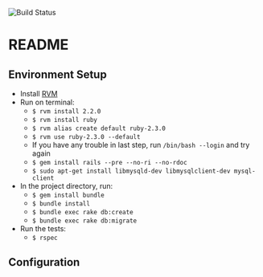 ![Build Status](https://gitlab.com/smart-city-platform/data_collector/badges/master/build.svg)

# README

## Environment Setup

* Install <a href="https://rvm.io/rvm/install">RVM</a>
* Run on terminal: 
  * ```$ rvm install 2.2.0```
  * ```$ rvm install ruby```  
  * ```$ rvm alias create default ruby-2.3.0```
  * ```$ rvm use ruby-2.3.0 --default```
  * If you have any trouble in last step, run ```/bin/bash --login``` and try again
  * ```$ gem install rails --pre --no-ri --no-rdoc```
  * ```$ sudo apt-get install libmysqld-dev libmysqlclient-dev mysql-client```
* In the project directory, run:
  * ```$ gem install bundle```
  * ```$ bundle install```
  * ```$ bundle exec rake db:create```
  * ```$ bundle exec rake db:migrate```
* Run the tests:
  * ```$ rspec```

## Configuration